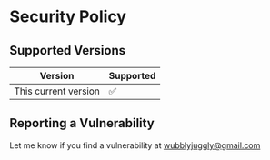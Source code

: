 # Security Policy

## Supported Versions

| Version | Supported          |
| ------- | ------------------ |
| This current version   | :white_check_mark: |

## Reporting a Vulnerability

Let me know if you find a vulnerability at wubblyjuggly@gmail.com
